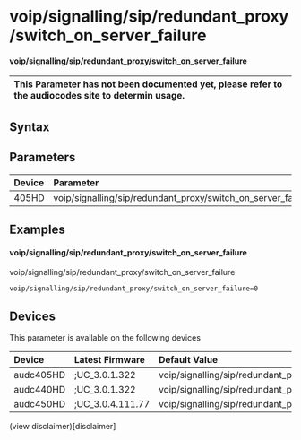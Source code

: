 ﻿---
description: voip/signalling/sip/redundant_proxy/switch_on_server_failure
search: false
---

# voip/signalling/sip/redundant_proxy/switch_on_server_failure

#### voip/signalling/sip/redundant_proxy/switch_on_server_failure


| This Parameter has not been documented yet, please refer to the audiocodes site to determin usage.  | 
| :--- |

## Syntax

## Parameters
|Device|Parameter|value|Description|
|:---|:---|:---|:---|
| 405HD | voip/signalling/sip/redundant_proxy/switch_on_server_failure |  |  |

## Examples
#### voip/signalling/sip/redundant_proxy/switch_on_server_failure

voip/signalling/sip/redundant_proxy/switch_on_server_failure

```
voip/signalling/sip/redundant_proxy/switch_on_server_failure=0
```

## Devices
This parameter is available on the following devices

| Device | Latest Firmware | Default Value |
|:---|:---|:---|
| audc405HD | ;UC_3.0.1.322 | voip/signalling/sip/redundant_proxy/switch_on_server_failure=0 
| audc440HD | ;UC_3.0.1.322 | voip/signalling/sip/redundant_proxy/switch_on_server_failure=0 
| audc450HD | ;UC_3.0.4.111.77 | voip/signalling/sip/redundant_proxy/switch_on_server_failure=0 

(view disclaimer)[disclaimer]
